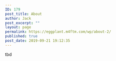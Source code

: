 ```yaml
---
ID: 179
post_title: About
author: Jack
post_excerpt: ""
layout: page
permalink: https://eggplant.m4ftm.com/wp/about-2/
published: true
post_date: 2019-09-21 19:12:35
---
```

<!-- wp:paragraph -->

tbd

<!-- /wp:paragraph -->

<!-- wp:latest-posts {"categories":"5"} /-->